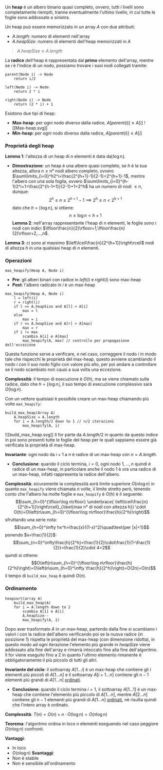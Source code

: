 Un **heap** è un albero binario quasi completo, ovvero, tutti i livelli sono completamente riempiti, tranne eventualmente l'ultimo livello, in cui tutte le foglie sono addossate a sinistra.

Un heap può essere memorizzato in un array $A$ con due attributi:
- $A.length$: numero di elementi nell'array
- $A.heapSize$: numero di elementi dell'heap memorizzati in $A$
>$A.heapSize\leq A.length$

La **radice** dell'heap è rappresentata dal **primo** elemento dell'array, mentre se $i$ è l'indice di un nodo, possiamo trovare i suoi nodi collegati tramite:
```
parent(Node i) -> Node
	return i/2

left(Node i) -> Node
	return 2 * i

right(Node i) -> Node
	return (2 * i) + 1
```

Esistono due tipi di heap:
- **Max-heap**: per ogni nodo diverso dalla radice, $A[parent(i)]\geq A[i]$
![[Max-heap.svg]]
- **Min-heap**: per ogni nodo diverso dalla radice, $A[parent(i)]\leq A[i]$

### Proprietà degli heap
**Lemma 1**: l'altezza di un heap di $n$ elementi è data da$\lfloor\log n\rfloor$.
- **Dimostrazione**: un heap è una albero quasi completo, se $h$ è la sua altezza, allora $n\leq\text{n° nodi albero completo}$, ovvero $\sum\limits_{i=0}^h2^i=\frac{2^{h+1}-1}{2-1}=2^{h+1}-1$, mentre l'albero con una sola foglia, ovvero $\sum\limits_{i=0}^{h-1}2^i+1=\frac{2^{h-1+1}}{2-1}+1=2^h$ ha un numero di nodi $\leq n$, dunque:
$$2^h\leq n\leq 2^{h+1}-1\implies2^h\leq n<2^{h+1}$$
dato che $h=\lfloor\log n\rfloor$, si ottiene:
$$n\leq\log n<h+1$$
**Lemma 2**: nell'array rappresentante l'heap di $n$ elementi, le foglie sono i nodi con indici $\lfloor\frac{n}{2}\rfloor+1,\lfloor\frac{n}{2}\rfloor+2,...,n$.

**Lemma 3**: ci sono al massimo $\left\lceil\frac{n}{2^{h+1}}\right\rceil$ nodi di altezza $h$ in una qualsiasi heap di $n$ elementi.

### Operazioni
`max_heapify(Heap A, Node i)`
- **Pre**: gli alberi binari con radice in $left(i)$ e $right(i)$ sono max-heap
- **Post**: l'albero radicato in $i$ è un max-heap
```
max_heapify(Heap A, Node i)
	l = left(i)
	r = right(i)
	if l <= A.heapSize and A[l] > A[i]
		max = l
	else
		max = i
	if r <= A.heapSize and A[r] > A[max]
		max = r
	if i != max
		scambia A[i] e A[max]
		max_heapify(A, max) // controllo per propagazione dell'eccezione
```

Questa funzione serve a verificare, e nel caso, correggere il nodo $i$ in modo tale che rispecchi le proprietà del max-heap, questo avviene scambiando il nodo $i$ con il suo nodo figlio con valore più alto, per poi andare a controllare se il nodo scambiato non causi a sua volta una eccezione.

**Complessità**: il tempo di esecuzione è $O(h)$, ma se viene chiamato sulla radice, dato che $h=\lfloor\log n\rfloor$, il suo tempo di esecuzione complessivo sarà $O(\log n)$.

Con un vettore qualsiasi è possibile creare un max-heap chiamando più volte `max_heapify`:
```
build_max_heap(Array A)
	A.heapSize = A.length
	for i = A.length/2 down to 1 // n/2 iterazioni
		max_heapify(A, i)
```
![[build_max_heap.svg]]
Il for parte da $A.length/2$ in quanto da questo indice in poi sono presenti tutte le foglie del heap per le quali sappiamo essere già verificata la proprietà di max-heap.

**Invariante**: ogni nodo da $i+1$ a $n$ è radice di un max-heap con $n=A.length$.
- **Conclusione**: quando il ciclo termina, $i=0$, ogni nodo $1, ..., n$ quindi è radice di un max-heap, in particolare anche il nodo $1$ è ora una radice di un max-heap, infatti rappresenta la radice dell'albero.

**Complessità**: sicuramente la complessità avrà limite superiore $O(n\log n)$ in quanto `max_heapify` viene chiamata $n$ volte, il limite stretto però, tenendo conto che l'albero ha molte foglie e `max_heapify` è $O(h)$ è il seguente:
$$\sum_{h=0}^{\lfloor\log n\rfloor} \underbrace{
\left\lceil\frac{n}{2^{h+1}}\right\rceil}_{\text{max n° di nodi con altezza h}} \cdot O(h)=O\left(n\sum_{h=0}^{\lfloor\log n\rfloor}\frac{h}{2^h}\right)$$
sfruttando una serie nota:
$$\sum_{h=0}^\infty hx^h=\frac{x}{(1-x)^2}\quad\text{per |x|<1}$$
ponendo $x=\frac{1}{2}$:
$$\sum_{n=0}^\infty\frac{h}{2^h}=\frac{1}{2}\cdot\frac{1}{1-\frac{1}{2}}=\frac{1}{2}\cdot 4=2$$
quindi si ottiene:
$$O\left(n\sum_{h=0}^{\lfloor\log n\rfloor}\frac{h}{2^h}\right)=O\left(n\sum_{h=0}^\infty \frac{h}{2^h}\right)=O(2n)=O(n)$$
il tempo di `build_max_heap` è quindi $O(n)$.

### Ordinamento
```
heapsort(array A)
	build_max_heap(A)
	for i = A.length down to 2
		scambia A[1] e A[i]
		A.heapSize--
		max_heapify(A, 1)
```

Dopo aver trasformato $A$ in un max-heap, partendo dalla fine si scambiano i valori $i$ con la radice dell'albero verificando poi se la nuova radice (in posizione $1$) rispetta le proprietà del max-heap (con dimensione ridotta), in questo modo ad ogni iterazione l'elemento più grande in $heapSize$ viene addossato alla fine dell'array e rimarrà intoccato fino alla fine dell'algoritmo.
Il for viene eseguito fino a $2$ in quanto l'ultimo elemento rimanente è obbligatoriamente il più piccolo di tutti gli altri.

**Invariante del ciclo**: il sottoarray $A[1 ... i]$ è un max-heap che contiene gli $i$ elementi più piccoli di $A[1 ... n]$ e il sottoarray $A[i+1 ... n]$ contiene gli $n-1$ elementi più grandi di $A[1 ... n]$ <u>ordinati</u>.
- **Conclusione**: quando il ciclo termina $i=1$, il sottoarray $A[1 ... 1]$ è un max-heap che contiene l'elemento più piccolo di $A[1 ... n]$, mentre $A[2 ... n]$ contiene gli $n-1$ elementi più grandi di $A[1 ... n]$ <u>ordinati</u>, nè risulta quindi che l'intero array è ordinato.

**Complessità**: $T(n)=O(n)+n\cdot O(\log n)=O(n \log n)$

**Teorema**: l'algoritmo ordina in loco $n$ elementi eseguendo nel caso peggiore $O(n\log n)$ confronti.

**Vantaggi**:
- In loco
- $O(n\log n)$
**Svantaggi**:
- Non è stabile
- Non è sensibile all'ordinamento